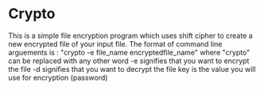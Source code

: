 # Crypto
This is a simple file encryption program which uses shift cipher to create a new encrypted file of your input file.
The format of command line arguements is :
        "crypto -e file_name encryptedfile_name"
    where "crypto" can be replaced with any other word
        -e signifies that you want to encrypt the file
        -d signifies that you want to decrypt the file
    key is the value you will use for encryption (password)
